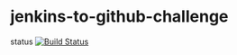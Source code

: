 # jenkins-to-github-challenge
status
[![Build Status](http://54.148.223.108:8080/buildStatus/icon?job=jenkins-to-github-challenge)](http://ec2-54-148-223-108.us-west-2.compute.amazonaws.com:8080/job/jenkins-to-github-challenge/)



